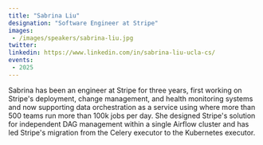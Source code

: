 ```yaml
---
title: "Sabrina Liu"
designation: "Software Engineer at Stripe"
images:
 - /images/speakers/sabrina-liu.jpg
twitter: 
linkedin: https://www.linkedin.com/in/sabrina-liu-ucla-cs/
events:
 - 2025
---
```


Sabrina has been an engineer at Stripe for three years, first working on Stripe's deployment, change management, and health monitoring systems and now supporting data orchestration as a service using where more than 500 teams run more than 100k jobs per day. She designed Stripe's solution for independent DAG management within a single Airflow cluster and has led Stripe's migration from the Celery executor to the Kubernetes executor.